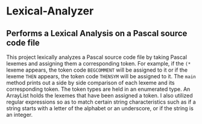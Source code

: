 # Lexical-Analyzer
## Performs a Lexical Analysis on a Pascal source code file

This project lexically analyzes a Pascal source code file by taking Pascal lexemes and assigning them a corresponding token. For example, 
if the `(*` lexeme appears, the token code `BEGCOMMENT` will be assigned to it or if the lexeme `THEN` appears, the token code `THENSYM` will be 
assigned to it. The `main` method prints out a side by side comparison of each lexeme and its corresponding token.
The token types are held in an enumerated type. An ArrayList holds the lexemes that have been assigned a token. I also utilized regular 
expressions so as to match certain string characteristics such as if a string starts with a letter of the alphabet or an underscore, or if the string is an integer.
